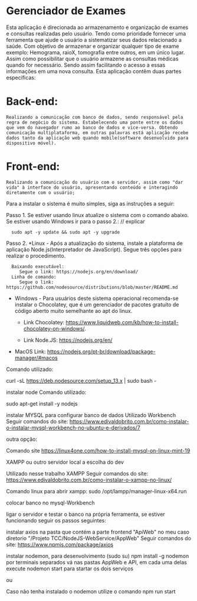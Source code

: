 # Gerenciador de Exames

Esta aplicação é direcionada ao armazenamento e organização de exames e consultas realizadas pelo usuário.
Tendo como prioridade fornecer uma ferramenta que ajude o usuário a sistematizar seus dados relacionado a saúde. Com objetivo de armazenar e organizar qualquer tipo de exame exemplo: Hemograma, raioX, tomografia entre outros, em um único lugar. Assim como possibilitar que o usuário armazene as consultas médicas quando for necessário. Sendo assim facilitando o acesso a essas informações em uma nova consulta.
Esta aplicação contêm duas partes específicas:
 # Back-end:
    Realizando a comunicação com banco de dados, sendo responsável pela regra de negócio do sistema. Estabelecendo uma ponte entre os dados que vem do navegador rumo ao banco de dados e vice-versa. Obtendo comunicação multiplataforma, em outras palavras está aplicação recebe dados tanto da aplicação web quando mobile(software desenvolvido para dispositivo móvel).
 # Front-end:
    Realizando a comunicação do usuário com o servidor, assim como "dar vida" à interface do usuário, apresentando conteúdo e interagindo diretamente com o usuário; 

Para a instalar o sistema é muito simples, siga as instruções a seguir:

Passo 1.
   Se estiver usando linux atualize o sistema com o comando abaixo. Se estiver usando Windows ir para o passo 2.: // explicar

      sudo apt -y update && sudo apt -y upgrade

Passo 2.
   *Linux - Após a atualização do sistema, instale a plataforma de aplicação Node.js(Interpretador de JavaScript). Segue três opções para realizar o procedimento.

      Baixando executável: 
         Segue o link: https://nodejs.org/en/download/
      Linha de comando:
         Segue o link: https://github.com/nodesource/distributions/blob/master/README.md

   * Windows - Para usuários deste sistema operacional recomenda-se instalar o Chocolatey, que é um gerenciador de pacotes gratuito de código aberto muito semelhante ao apt do linux.
   
     * Link Chocolatey: https://www.liquidweb.com/kb/how-to-install-chocolatey-on-windows/.
     
     * Link Node.JS: https://nodejs.org/en/

   * MacOS
      Link: https://nodejs.org/pt-br/download/package-manager/#macos

Comando utilizado:

curl -sL https://deb.nodesource.com/setup_13.x | sudo bash -

instalar node
Comando utilizado:

sudo apt-get install -y nodejs

instalar MYSQL para configurar banco de dados
Utilizado Workbench
Seguir comandos do site: https://www.edivaldobrito.com.br/como-instalar-o-instalar-mysql-workbench-no-ubuntu-e-derivados/7

outra opção:

Comando site https://linux4one.com/how-to-install-mysql-on-linux-mint-19

XAMPP ou outro servidor local a escolha do dev

Utilizado nesse trabalho XAMPP 
Seguir comandos do site: https://www.edivaldobrito.com.br/como-instalar-o-xampp-no-linux/

Comando linux para abrir xampp: sudo /opt/lampp/manager-linux-x64.run

colocar banco no mysql-Workbench

ligar o servidor e testar o banco na própria ferramenta, se estiver funcionando seguir os passos seguintes:

instalar axios na pasta que contém a parte frontend "ApiWeb" no meu caso diretorio "/Projeto TCC/NodeJS-WebService/AppWeb"
Seguir comandos do site: https://www.npmjs.com/package/axios

instalar nodemon, para  desenvolvimento (sudo su) npm install -g nodemon
por terminais separados vá nas pastas AppWeb e API, em cada uma delas execute nodemon start para startar os dois serviços

ou

Caso não tenha instalado o nodemon utilize o comando npm run start






